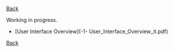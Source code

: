 [Back](../../../videomass_use.md)

Working in progress.

- [User Interface Overview](-1- User_Interface_Overview_it.pdf)  

[Back](../../../videomass_use.md)

